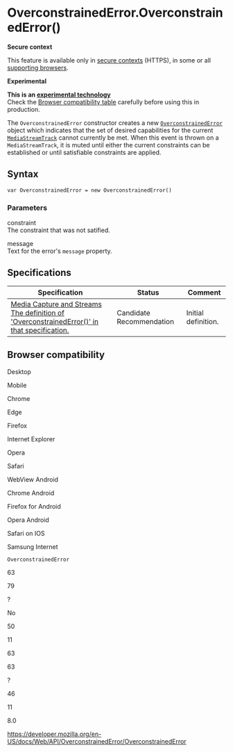 # OverconstrainedError.OverconstrainedError()

**Secure context**

This feature is available only in [secure contexts](https://developer.mozilla.org/en-US/docs/Web/Security/Secure_Contexts) (HTTPS), in some or all [supporting browsers](#browser_compatibility).

**Experimental**

**This is an [experimental technology](https://developer.mozilla.org/en-US/docs/MDN/Guidelines/Conventions_definitions#experimental)**  
Check the [Browser compatibility table](#browser_compatibility) carefully before using this in production.

The `OverconstrainedError` constructor creates a new [`OverconstrainedError`](../overconstrainederror) object which indicates that the set of desired capabilities for the current [`MediaStreamTrack`](../mediastreamtrack) cannot currently be met. When this event is thrown on a `MediaStreamTrack`, it is muted until either the current constraints can be established or until satisfiable constraints are applied.

## Syntax

    var OverconstrainedError = new OverconstrainedError()

### Parameters

constraint  
The constraint that was not satified.

message  
Text for the error's `message` property.

## Specifications

<table><thead><tr class="header"><th>Specification</th><th>Status</th><th>Comment</th></tr></thead><tbody><tr class="odd"><td><a href="https://w3c.github.io/mediacapture-main/#dom-overconstrainederror-constructor">Media Capture and Streams<br />
<span class="small">The definition of 'OverconstrainedError()' in that specification.</span></a></td><td><span class="spec-cr">Candidate Recommendation</span></td><td>Initial definition.</td></tr></tbody></table>

## Browser compatibility

Desktop

Mobile

Chrome

Edge

Firefox

Internet Explorer

Opera

Safari

WebView Android

Chrome Android

Firefox for Android

Opera Android

Safari on IOS

Samsung Internet

`OverconstrainedError`

63

79

?

No

50

11

63

63

?

46

11

8.0

<a href="https://developer.mozilla.org/en-US/docs/Web/API/OverconstrainedError/OverconstrainedError" class="_attribution-link">https://developer.mozilla.org/en-US/docs/Web/API/OverconstrainedError/OverconstrainedError</a>
